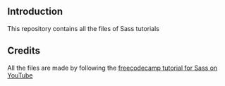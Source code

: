 ## Introduction
This repository contains all the files of Sass tutorials

## Credits
All the files are made by following the [freecodecamp tutorial for Sass on YouTube](https://youtu.be/_a5j7KoflTs)